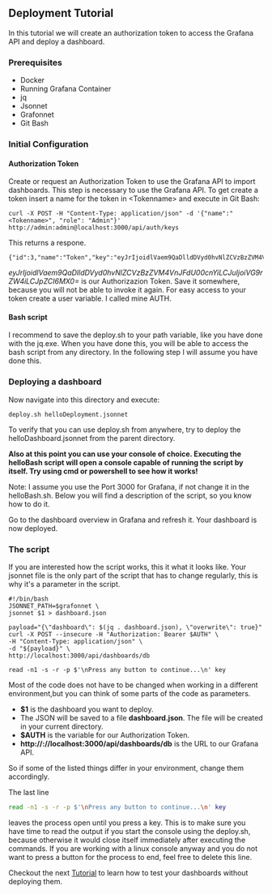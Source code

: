 ## Deployment Tutorial

In this tutorial we will create an authorization token to access the Grafana API and deploy a dashboard.

### Prerequisites
- Docker
- Running Grafana Container
- jq
- Jsonnet
- Grafonnet
- Git Bash 

### Initial Configuration

#### Authorization Token

Create or request an Authorization Token to use the Grafana API to import dashboards.
This step is necessary to use the Grafana API.
To get create a token insert a name for the token in \<Tokenname\> and execute in Git Bash:
```shell
curl -X POST -H "Content-Type: application/json" -d '{"name":"<Tokenname>", "role": "Admin"}' http://admin:admin@localhost:3000/api/auth/keys
```
This returns a respone.
```shell
{"id":3,"name":"Token","key":"eyJrIjoidlVaem9QaDlldDVyd0hvNlZCVzBzZVM4VnJFdU00cnYiLCJuIjoiVG9rZW4iLCJpZCI6MX0="}
```
_eyJrIjoidlVaem9QaDlldDVyd0hvNlZCVzBzZVM4VnJFdU00cnYiLCJuIjoiVG9rZW4iLCJpZCI6MX0=_ is our Authorizazion Token. Save it somewhere, because you will not be able to invoke it again.
For easy access to your token create a user variable. I called mine AUTH.

#### Bash script

I recommend to save the deploy.sh to your path variable, like you have done with the jq.exe. When you have done this, you will be able to access the bash script from any directory.
In the following step I will assume you have done this.

### Deploying a dashboard

Now navigate into this directory and execute:

```shell
deploy.sh helloDeployment.jsonnet
```

To verify that you can use deploy.sh from anywhere, try to deploy the helloDashboard.jsonnet from the parent directory.

**Also at this point you can use your console of choice. Executing the helloBash script will open a console capable of running the script by itself. Try using cmd or powershell to see how it works!**

Note: I assume you use the Port 3000 for Grafana, if not change it in the helloBash.sh. Below you will find a description of the script, so you know how to do it.

Go to the dashboard overview in Grafana and refresh it. Your dashboard is now deployed.


### The script

If you are interested how the script works, this it what it looks like. Your jsonnet file is the only part of the script that has to change regularly,
this is why it's a parameter in the script.

```shell
#!/bin/bash
JSONNET_PATH=$grafonnet \
jsonnet $1 > dashboard.json

payload="{\"dashboard\": $(jq . dashboard.json), \"overwrite\": true}"
curl -X POST --insecure -H "Authorization: Bearer $AUTH" \
-H "Content-Type: application/json" \
-d "${payload}" \
http://localhost:3000/api/dashboards/db

read -n1 -s -r -p $'\nPress any button to continue...\n' key
```

Most of the code does not have to be changed when working in a different environment,but you can think of some parts of the code as parameters.
- **$1** is the dashboard you want to deploy.
- The JSON will be saved to a file **dashboard.json**. The file will be created in your current directory.
- **$AUTH** is the variable for our Authorization Token.
- **ht<span>tp://</span>://localhost:3000/api/dashboards/db** is the URL to our Grafana API.

So if some of the listed things differ in your environment, change them accordingly.

The last line 
```bash
read -n1 -s -r -p $'\nPress any button to continue...\n' key
```
leaves the process open until you press a key. This is to make sure you have time to read the output if you start the console using the deploy.sh, because otherwise it would close itself immediately after executing the commands.
If you are working with a linux console anyway and you do not want to press a button for the process to end, feel free to delete this line.


Checkout the next [Tutorial](https://github.com/Sarabor/Grafana/tree/main/test) to learn how to test your dashboards without deploying them.

